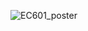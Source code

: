 ![EC601_poster](https://user-images.githubusercontent.com/55321300/146291354-f8136bcd-9e6a-4a9b-b443-d060a37b2f47.jpg)

